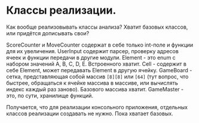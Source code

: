 # Классы реализации.
 
Как вообще реализовывать классы анализа? Хватит базовых классов, или придётся дописывать свои?

ScoreCounter и MoveCounter содержат в себе только int-поле и функции для их увеличения.
UserInput содержит парсер, проверку адресов ячеек и функции передачи в другие модули.
Element - это enum с набором значений A, B, C, D, E. Встроенного хватит.
Cell - содержит в себе Element, может передавать Element в другую ячейку.
GameBoard - сетка, представляющая собой массив `[8][8]` или `[64]` (тут вопрос, что быстрее, обращаться к ячейке массива в массиве, или вычислять индекс каждый раз заново). Базового массива хватит.
GameMaster - это, по сути, хранилище функций.

Получается, что для реализации консольного приложения, отдельных классов реализации создавать не нужно. Пока хватает базовых.